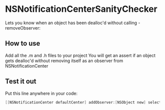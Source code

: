# NSNotificationCenterSanityChecker
Lets you know when an object has been dealloc'd without calling -removeObserver:

## How to use
Add all the .m and .h files to your project
You will get an assert if an object gets dealloc'd without removing itself as an observer from NSNotificationCenter

## Test it out
Put this line anywhere in your code:
```objective-c
[[NSNotificationCenter defaultCenter] addObserver:[NSObject new] selector:@selector(description) name:@"SomeNotification" object:nil];
```
